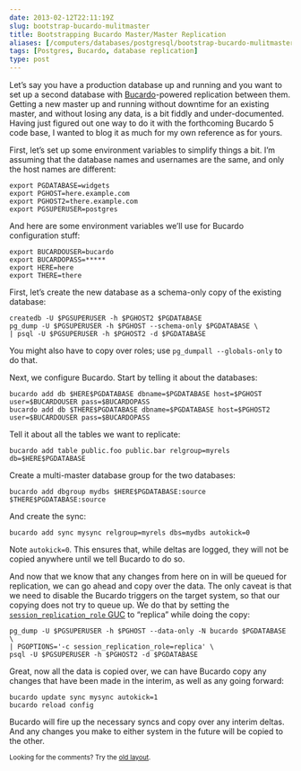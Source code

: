 ```yaml
--- 
date: 2013-02-12T22:11:19Z
slug: bootstrap-bucardo-mulitmaster
title: Bootstrapping Bucardo Master/Master Replication
aliases: [/computers/databases/postgresql/bootstrap-bucardo-mulitmaster.html]
tags: [Postgres, Bucardo, database replication]
type: post
---
```


<p>Let’s say you have a production database up and running and you want to set up a second database with <a href="http://bucardo.org/">Bucardo</a>-powered replication between them. Getting a new master up and running without downtime for an existing master, and without losing any data, is a bit fiddly and under-documented. Having just figured out one way to do it with the forthcoming Bucardo 5 code base, I wanted to blog it as much for my own reference as for yours.</p>

<p>First, let’s set up some environment variables to simplify things a bit. I’m assuming that the database names and usernames are the same, and only the host names are different:</p>

<pre><code>export PGDATABASE=widgets
export PGHOST=here.example.com
export PGHOST2=there.example.com
export PGSUPERUSER=postgres
</code></pre>

<p>And here are some environment variables we’ll use for Bucardo configuration stuff:</p>

<pre><code>export BUCARDOUSER=bucardo
export BUCARDOPASS=*****
export HERE=here
export THERE=there
</code></pre>

<p>First, let’s create the new database as a schema-only copy of the existing database:</p>

<pre><code>createdb -U $PGSUPERUSER -h $PGHOST2 $PGDATABASE
pg_dump -U $PGSUPERUSER -h $PGHOST --schema-only $PGDATABASE \
| psql -U $PGSUPERUSER -h $PGHOST2 -d $PGDATABASE
</code></pre>

<p>You might also have to copy over roles; use <code>pg_dumpall --globals-only</code> to do that.</p>

<p>Next, we configure Bucardo. Start by telling it about the databases:</p>

<pre><code>bucardo add db $HERE$PGDATABASE dbname=$PGDATABASE host=$PGHOST user=$BUCARDOUSER pass=$BUCARDOPASS
bucardo add db $THERE$PGDATABASE dbname=$PGDATABASE host=$PGHOST2 user=$BUCARDOUSER pass=$BUCARDOPASS
</code></pre>

<p>Tell it about all the tables we want to replicate:</p>

<pre><code>bucardo add table public.foo public.bar relgroup=myrels db=$HERE$PGDATABASE 
</code></pre>

<p>Create a multi-master database group for the two databases:</p>

<pre><code>bucardo add dbgroup mydbs $HERE$PGDATABASE:source $THERE$PGDATABASE:source  
</code></pre>

<p>And create the sync:</p>

<pre><code>bucardo add sync mysync relgroup=myrels dbs=mydbs autokick=0
</code></pre>

<p>Note <code>autokick=0</code>. This ensures that, while deltas are logged, they will not be copied anywhere until we tell Bucardo to do so.</p>

<p>And now that we know that any changes from here on in will be queued for replication, we can go ahead and copy over the data. The only caveat is that we need to disable the Bucardo triggers on the target system, so that our copying does not try to queue up. We do that by setting the <a href="http://www.postgresql.org/docs/9.2/static/runtime-config-client.html#GUC-SESSION-REPLICATION-ROLE"><code>session_replication_role</code> GUC</a> to “replica” while doing the copy:</p>

<pre><code>pg_dump -U $PGSUPERUSER -h $PGHOST --data-only -N bucardo $PGDATABASE \
| PGOPTIONS='-c session_replication_role=replica' \
psql -U $PGSUPERUSER -h $PGHOST2 -d $PGDATABASE
</code></pre>

<p>Great, now all the data is copied over, we can have Bucardo copy any changes that have been made in the interim, as well as any going forward:</p>

<pre><code>bucardo update sync mysync autokick=1
bucardo reload config
</code></pre>

<p>Bucardo will fire up the necessary syncs and copy over any interim deltas. And any changes you make to either system in the future will be copied to the other.</p>

<p class="past"><small>Looking for the comments? Try the <a rel="nofollow" href="//past.justatheory.com/computers/databases/postgresql/bootstrap-bucardo-mulitmaster.html">old layout</a>.</small></p>


